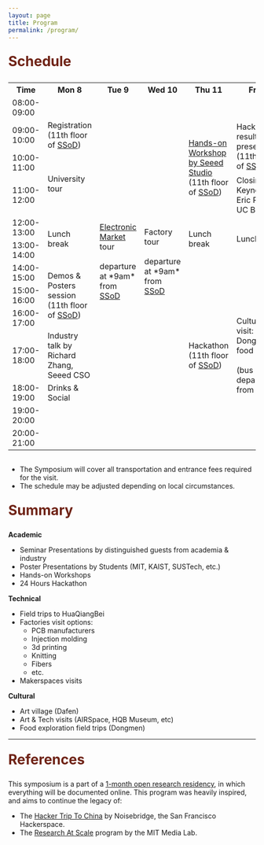 ```yaml
---
layout: page
title: Program
permalink: /program/
---
```


<div class="section-title">
    <h1 class="custom-h1">Schedule</h1>
</div>

<div class="table-wrapper">
  <table>
    <tr>
      <th>Time</th>
      <th>Mon 8</th>
      <th>Tue 9</th>
      <th>Wed 10</th>
      <th>Thu 11</th>
      <th>Fri 12</th>
      <th>Sat 13</th>
    </tr>
    <tr>
      <td>08:00-09:00</td>
      <td></td>
      <td></td>
      <td></td>
      <td></td>
      <td></td>
      <td></td>
    </tr>
    <tr>
      <td>09:00-10:00</td>
      <td rowspan = "1">Registration<br> (11th floor of <a href="https://scalablehci.com/venue/">SSoD</a>)</td>
      <td rowspan = "10"><a href="https://scalablehci.com/HQB-map">Electronic Market</a> tour <br> <br> departure at *9am* from <a href="https://scalablehci.com/venue/">SSoD</a></td>
      <td rowspan = "10">Factory tour <br> <br> departure at *9am* from <a href="https://scalablehci.com/venue/">SSoD</a></td>
      <td rowspan = "3"><a href = "https://linrayleigh.notion.site/Deploying-a-target-detection-model-on-the-XIAO-ESP32S3-261d13a8bbb7412c835ed295402a8411?pvs=4">Hands-on Workshop by Seeed Studio</a> <br> (11th floor of <a href="https://scalablehci.com/venue/">SSoD</a>)</td>
      <td rowspan = "2">Hackathon results presentation <br> (11th floor of <a href="https://scalablehci.com/venue/">SSoD</a>)</td>
      <td rowspan="13">Cultural visit: Dafen Art Village <br><br> (bus departure from <a href="https://scalablehci.com/venue/">SSoD</a>)</td>
    </tr>
    <tr>
      <td>10:00-11:00</td>
      <td rowspan = "2">University tour</td>
    </tr>
    <tr>
      <td>11:00-12:00</td>
      <td>Closing Keynote by Eric Paulos, UC Berkeley</td>
    </tr>
    <tr>
      <td>12:00-13:00</td>
      <td rowspan="2">Lunch break</td>
      <td rowspan="2">Lunch break</td>
      <td rowspan="2">Lunch break</td>
    </tr>
    <tr>
      <td>13:00-14:00</td>
    </tr>
    <tr>
      <td>14:00-15:00</td>
      <td rowspan="3">Demos & Posters session <br> (11th floor of <a href="https://scalablehci.com/venue/">SSoD</a>)</td>
      <td rowspan="7">Hackathon <br> (11th floor of <a href="https://scalablehci.com/venue/">SSoD</a>)</td>
      <td rowspan="7">Cultural visit: Dongmen food court <br><br> (bus departure from <a href="https://scalablehci.com/venue/">SSoD</a>)</td>
    </tr>
    <tr>
      <td>15:00-16:00</td>
    </tr>
    <tr>
      <td>16:00-17:00</td>
    </tr>
    <tr>
      <td>17:00-18:00</td>
      <td>Industry talk by Richard Zhang, Seeed CSO</td>
    </tr>
    <tr>
      <td>18:00-19:00</td>
      <td>Drinks & Social</td>
    </tr>
    <tr>
      <td>19:00-20:00</td>
      <td rowspan="2"></td>
      <td rowspan="2"></td>
      <td rowspan="2"></td>
    </tr>
    <tr>
      <td>20:00-21:00</td>
    </tr>
    <!-- ... other rows ... -->
  </table>
</div>


*   The Symposium will cover all transportation and entrance fees required for the visit.
*   The schedule may be adjusted depending on local circumstances.

<div class="section-title">
    <h1 class="custom-h1">Summary</h1>
</div>

**Academic**
*   Seminar Presentations by distinguished guests from academia & industry
*   Poster Presentations by Students (MIT, KAIST, SUSTech, etc.)
*   Hands-on Workshops
*   24 Hours Hackathon

**Technical**
*   Field trips to HuaQiangBei
*   Factories visit options:
    *   PCB manufacturers
    *   Injection molding
    *   3d printing
    *   Knitting
    *   Fibers
    *   etc.
*   Makerspaces visits

**Cultural**
*   Art village (Dafen)
*   Art & Tech visits (AIRSpace, HQB Museum, etc)
*   Food exploration field trips (Dongmen)

---

<div class="section-title">
    <h1 class="custom-h1">References</h1>
</div>

This symposium is a part of a [1-month open research residency](https://www.media.mit.edu/posts/research-at-scale-2024/), in which everything will be documented online. This program was heavily inspired, and aims to continue the legacy of:
*    The [Hacker Trip To China](https://www.noisebridge.net/wiki/HTTC2019) by Noisebridge, the San Francisco Hackerspace.
*    The [Research At Scale](https://www.media.mit.edu/posts/shenzhen-blog-post/) program by the MIT Media Lab.



<style>
/* 如果你想让每个标题在一个特定的区域或者容器中居中，你也可以使用 .section-title 类： */
.section-title {
    text-align: center; /* 这会使容器内的所有元素居中 */
}

.custom-h1 {
    font-size: 2em; /* 或其他你需要的大小 */
    font-weight: bold; /* 使文本加粗 */
    color: #6f2316; /* 设置文本颜色为红色 */
    text-align: left; /* 居中文本 */
    margin: 0; /* 移除默认的边距 */
    padding: 10px 0; /* 可选：添加一些上下填充 */
}

.section-content-left {
    color: black; /* 设置文本颜色为黑色 */
    text-align: left; /* 居中文本 */
    margin: 0; /* 移除默认的边距 */
    padding: 10px 0; /* 可选：添加一些上下填充 */
    font-size: 1.5em; /* 设置字体大小，根据需要调整 */
}

.table-wrapper {
  overflow-x: auto; /* 允许在x轴（水平方向）上滚动 */
}

.table-wrapper::-webkit-scrollbar {
  height: 8px; /* 滚动条的高度 */
}

.table-wrapper::-webkit-scrollbar-thumb {
  background: #888; /* 滚动条的颜色 */
}

.table-wrapper::-webkit-scrollbar-thumb:hover {
  background: #555; /* 悬停时滚动条的颜色 */
}

table {
  /* 设置表格宽度为最小宽度，这样它不会仅仅为了适应屏幕而挤压单元格 */
  min-width: 600px; /* 或者任何适合你内容的宽度 */
}
</style>
